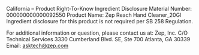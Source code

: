  
 
 
California – Product Right-To-Know Ingredient Disclosure 
Material Number: 000000000000092550 
Product Name: Zep Reach Hand Cleaner_20Gl 
Ingredient disclosure for this product is not required per SB 258 Regulation. 
 
For additional information or question, please contact us at: 
Zep, Inc. 
C/O Technical Services 
3330 Cumberland Blvd. SE, Ste 700 
Atlanta, GA 30339 
Email: asktech@zep.com 
 
 
 
 
